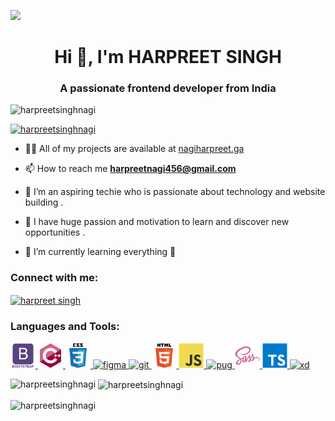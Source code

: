 
[<img src="https://media.giphy.com/media/QssGEmpkyEOhBCb7e1/giphy.gif" />](https://www.nagiharpreet.ga/)


<h1 align="center">Hi 👋, I'm HARPREET SINGH</h1>
<h3 align="center">A passionate frontend developer from India</h3>

<p align="left"> <img src="https://komarev.com/ghpvc/?username=harpreetsinghnagi&label=Profile%20views&color=0e75b6&style=flat" alt="harpreetsinghnagi" /> </p>

<p align="left"> <a href="https://github.com/ryo-ma/github-profile-trophy"><img src="https://github-profile-trophy.vercel.app/?username=harpreetsinghnagi" alt="harpreetsinghnagi" /></a> </p>

- 👨‍💻 All of my projects are available at [nagiharpreet.ga](nagiharpreet.ga)

- 📫 How to reach me **harpreetnagi456@gmail.com**

- 🔭 I’m an aspiring techie who is passionate about technology and website building .
 
- 🌱 I have huge passion and motivation to learn and discover new opportunities . 

- 🌱 I’m currently learning everything 🤣

<h3 align="left">Connect with me:</h3>
<p align="left">
<a href="https://linkedin.com/in/harpreet singh" target="blank"><img align="center" src="https://raw.githubusercontent.com/rahuldkjain/github-profile-readme-generator/master/src/images/icons/Social/linked-in-alt.svg" alt="harpreet singh" height="30" width="40" /></a>
</p>

<h3 align="left">Languages and Tools:</h3>
<p align="left"> <a href="https://getbootstrap.com" target="_blank"> <img src="https://raw.githubusercontent.com/devicons/devicon/master/icons/bootstrap/bootstrap-plain-wordmark.svg" alt="bootstrap" width="40" height="40"/> </a> <a href="https://www.w3schools.com/cpp/" target="_blank"> <img src="https://raw.githubusercontent.com/devicons/devicon/master/icons/cplusplus/cplusplus-original.svg" alt="cplusplus" width="40" height="40"/> </a> <a href="https://www.w3schools.com/css/" target="_blank"> <img src="https://raw.githubusercontent.com/devicons/devicon/master/icons/css3/css3-original-wordmark.svg" alt="css3" width="40" height="40"/> </a> <a href="https://www.figma.com/" target="_blank"> <img src="https://www.vectorlogo.zone/logos/figma/figma-icon.svg" alt="figma" width="40" height="40"/> </a> <a href="https://git-scm.com/" target="_blank"> <img src="https://www.vectorlogo.zone/logos/git-scm/git-scm-icon.svg" alt="git" width="40" height="40"/> </a> <a href="https://www.w3.org/html/" target="_blank"> <img src="https://raw.githubusercontent.com/devicons/devicon/master/icons/html5/html5-original-wordmark.svg" alt="html5" width="40" height="40"/> </a> <a href="https://developer.mozilla.org/en-US/docs/Web/JavaScript" target="_blank"> <img src="https://raw.githubusercontent.com/devicons/devicon/master/icons/javascript/javascript-original.svg" alt="javascript" width="40" height="40"/> </a> <a href="https://pugjs.org" target="_blank"> <img src="https://cdn.worldvectorlogo.com/logos/pug.svg" alt="pug" width="40" height="40"/> </a> <a href="https://sass-lang.com" target="_blank"> <img src="https://raw.githubusercontent.com/devicons/devicon/master/icons/sass/sass-original.svg" alt="sass" width="40" height="40"/> </a> <a href="https://www.typescriptlang.org/" target="_blank"> <img src="https://raw.githubusercontent.com/devicons/devicon/master/icons/typescript/typescript-original.svg" alt="typescript" width="40" height="40"/> </a> <a href="https://www.adobe.com/products/xd.html" target="_blank"> <img src="https://cdn.worldvectorlogo.com/logos/adobe-xd.svg" alt="xd" width="40" height="40"/> </a> </p>

<p><img align="left" src="https://github-readme-stats.vercel.app/api/top-langs?username=harpreetsinghnagi&show_icons=true&locale=en&layout=compact" alt="harpreetsinghnagi" /></p>

<p>&nbsp;<img align="center" src="https://github-readme-stats.vercel.app/api?username=harpreetsinghnagi&show_icons=true&locale=en" alt="harpreetsinghnagi" /></p>

<p><img align="center" src="https://github-readme-streak-stats.herokuapp.com/?user=harpreetsinghnagi&" alt="harpreetsinghnagi" /></p>


